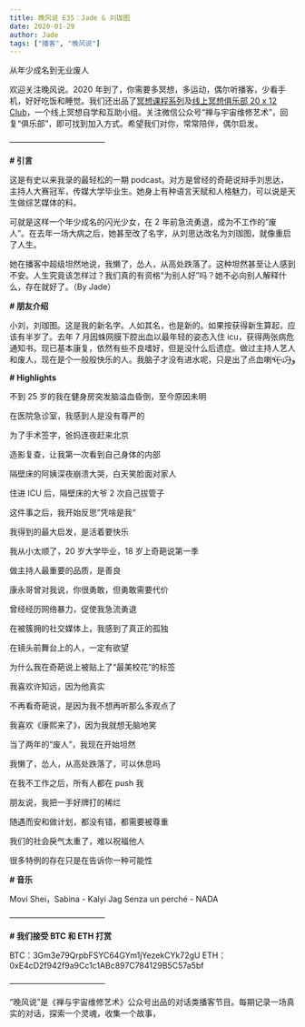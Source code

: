 ```yaml
---
title: 晚风说 E35：Jade & 刘珈图
date: 2020-01-29
author: Jade
tags: ["播客", "晚风说"]
---
```


从年少成名到无业废人

<!--more-->



欢迎关注晚风说。2020 年到了，你需要多冥想，多运动，偶尔听播客，少看手机，好好吃饭和睡觉。我们还出品了[冥想课程系列](http://mp.weixin.qq.com/s?__biz=MzA5Nzk4MDMxMg==&mid=2247484680&idx=1&sn=2a5b8f1e1f1c1e6820adf5cc95d997fe&chksm=9099dfffa7ee56e9408aa248731e3e3e502c984ca1e577decc28d66d458f2e93a600dc6d6b40&scene=21#wechat_redirect)及[线上冥想俱乐部 20 x 12 Club](http://mp.weixin.qq.com/s?__biz=MzA5Nzk4MDMxMg==&mid=2247484834&idx=1&sn=ebd2c537b12e63baef2e9eaac505c26b&chksm=9099df55a7ee5643ab84485931d52082bbb2a6ee7078bdd536faf2cbbcb7bb22783aeaf13d4b&scene=21#wechat_redirect)，一个线上冥想自学和互助小组。关注微信公众号“禅与宇宙维修艺术”，回复“俱乐部”，即可找到加入方式。希望我们对你，常常陪伴，偶尔启发。

————————————

**# 引言**

这是有史以来我录的最轻松的一期 podcast。对方是曾经的奇葩说辩手刘思达，主持人大赛冠军，传媒大学毕业生。她身上有种语言天赋和人格魅力，可以说是天生做综艺媒体的料。

可就是这样一个年少成名的闪光少女，在 2 年前急流勇退，成为不工作的“废人”。在去年一场大病之后，她甚至改了名字，从刘思达改名为刘珈图，就像重启了人生。

她在播客中超级坦然地说，我懒了，怂人，从高处跌落了。这种坦然甚至让人感到不安。人生究竟该怎样过？我们真的有资格“为别人好”吗？她不必向别人解释什么，存在就好了。（By Jade）

**# 朋友介绍**

小刘，刘珈图。这是我的新名字。人如其名，也是新的。如果按获得新生算起，应该有半岁了。去年 7 月因蛛网膜下腔出血以最年轻的姿态入住 icu，获得两张病危通知书。现已基本康复，依然有些不良嗜好，但是没什么后遗症。做过主持人艺人和废人，现在是个一般般快乐的人。我脑子才没有进水呢，只是出了点血喇٩(˃̶͈̀௰˂̶͈́)و

**# Highlights**

不到 25 岁的我在健身房突发脑溢血昏倒，至今原因未明

在医院急诊室，我感到人是没有尊严的

为了手术签字，爸妈连夜赶来北京

造影复查，让我第一次看到自己身体的内部

隔壁床的阿姨深夜崩溃大哭，白天笑脸面对家人

住进 ICU 后，隔壁床的大爷 2 次自己拔管子

这件事之后，我开始反思”凭啥是我“

我得到的最大启发，是活着要快乐

我从小太顺了，20 岁大学毕业，18 岁上奇葩说第一季

做主持人最重要的品质，是善良

康永哥曾对我说，你很勇敢，但勇敢需要代价

曾经经历网络暴力，促使我急流勇退

在被簇拥的社交媒体上，我感到了真正的孤独

在镜头前舞台上的人，一定有欲望

为什么我在奇葩说上被贴上了“最美校花”的标签

我喜欢许知远，因为他真实

不再看奇葩说，是因为我不想再听那么多观点了

我喜欢《康熙来了》，因为我就想无脑地笑

当了两年的“废人”，我现在开始坦然

我懒了，怂人，从高处跌落了，可以休息吗

在我不工作之后，所有人都在 push 我

朋友说，我把一手好牌打的稀烂

随遇而安和做计划，都没有错，都需要被尊重

我们的社会戾气太重了，难以祝福他人

很多特例的存在只是在告诉你一种可能性

**# 音乐**

Movi Shei，Sabina - Kalyi Jag
Senza un perché - NADA

————————————

**# 我们接受 BTC 和 ETH 打赏**

BTC：3Gm3e79QrpbFSYC64GYm1jYezekCYk72gU
ETH：0xE4cD2f942f9a9Cc1c1ABc897C784129B5C57a5bf

————————————

“晚风说”是《禅与宇宙维修艺术》公众号出品的对话类播客节目。每期记录一场真实的对话，探索一个灵魂，收集一个故事，